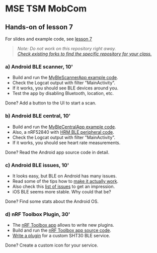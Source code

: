 # MSE TSM MobCom
## Hands-on of lesson 7
For slides and example code, see [lesson 7](../../../mse-tsm-mobcom/blob/master/07/README.md)

> *Note: Do not work on this repository right away.*<br/>
> *[Check existing forks to find the specific repository for your class.](../../network/members)*

### a) Android BLE scanner, 10'
* Build and run the [MyBleScannerApp example code](https://github.com/tamberg/mse-tsm-mobcom/tree/master/07/Android/MyBleScannerApp).
* Check the Logcat output with filter "MainActivity".
* If it works, you should see BLE devices around you.
* Test the app by disabling Bluetooth, location, etc.

Done? Add a button to the UI to start a scan. 

### b) Android BLE central, 10'
* Build and run the [MyBleCentralApp example code](https://github.com/tamberg/mse-tsm-mobcom/tree/master/07/Android/MyBleCentralApp).
* Also, a nRF52840 with [HRM BLE peripheral code](https://github.com/tamberg/mse-tsm-mobcom/blob/master/06/Arduino/nRF52840Sense_HrmBlePeripheral/nRF52840Sense_HrmBlePeripheral.ino).
* Check the Logcat output with filter "MainActivity".
* If it works, you should see heart rate measurements.

Done? Read the Android app source code in detail.

### c) Android BLE issues, 10'
* It looks easy, but BLE on Android has many issues.
* Read some of the tips how to [make it actually work](https://punchthrough.com/android-ble-development-tips/).
* Also check this [list of issues](https://github.com/iDevicesInc/SweetBlue/wiki/Android-BLE-Issues) to get an impression.
* iOS BLE seems more stable. Why could that be?

Done? Find some stats about the Android OS.

### d) nRF Toolbox Plugin, 30'
* The [nRF Toolbox app](https://www.nordicsemi.com/Software-and-Tools/Development-Tools/nRF-Toolbox) allows to write new plugins.
* Build and run the [nRF Toolbox app source code](https://github.com/NordicSemiconductor/Android-nRF-Toolbox).
* [Write a plugin](https://github.com/NordicSemiconductor/Android-nRF-Toolbox/tree/master/app/src/main/java/no/nordicsemi/android/nrftoolbox/template) for a custom SHT30 BLE service.

Done? Create a custom icon for your service.
